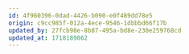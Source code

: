 ```yaml
---
id: 4f960396-0dad-4426-b090-e0f489dd78e5
origin: c9cc985f-012a-4ece-9546-1dbbbd66f17b
updated_by: 27fcb98e-8b87-495a-bd8e-230e259768cd
updated_at: 1718189862
---
```

